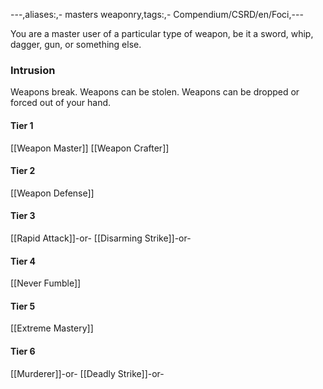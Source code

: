 ---,aliases:,- masters weaponry,tags:,- Compendium/CSRD/en/Foci,---

You are a master user of a particular type of weapon, be it a sword, whip, dagger, gun, or something else.
 ### Intrusion
Weapons break. Weapons can be stolen. Weapons can be dropped or forced out of your hand.

#### Tier 1
[[Weapon Master]]
[[Weapon Crafter]]
#### Tier 2
[[Weapon Defense]]
#### Tier 3
[[Rapid Attack]]-or-
[[Disarming Strike]]-or-
#### Tier 4
[[Never Fumble]]
#### Tier 5
[[Extreme Mastery]]
#### Tier 6
[[Murderer]]-or-
[[Deadly Strike]]-or-
